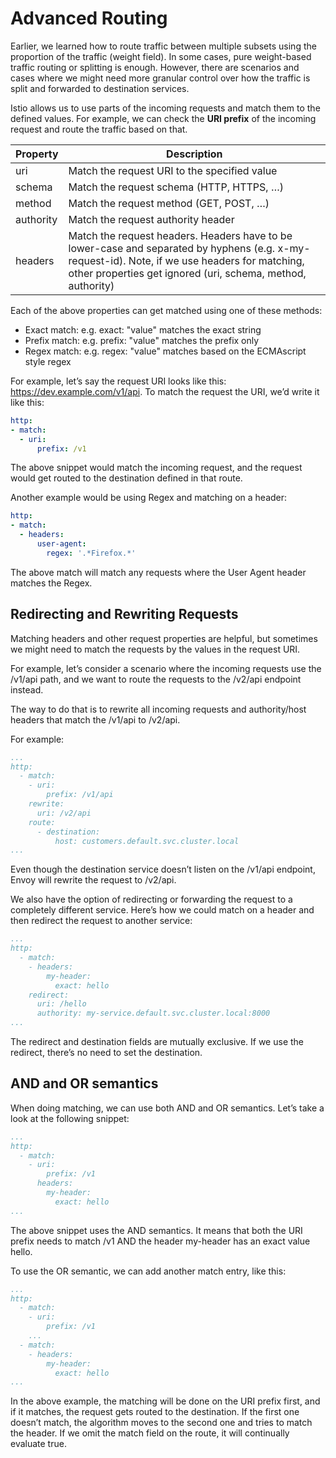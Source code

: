 # Advanced Routing
Earlier, we learned how to route traffic between multiple subsets using the proportion of the traffic (weight field). In some cases, pure weight-based traffic routing or splitting is enough. However, there are scenarios and cases where we might need more granular control over how the traffic is split and forwarded to destination services.

Istio allows us to use parts of the incoming requests and match them to the defined values. For example, we can check the **URI prefix** of the incoming request and route the traffic based on that.

| **Property**  | **Description**                                                                                                 |
|-----------|-------------------------------------------------------------------------------------------------------------|
| uri       | Match the request URI to the specified value                                                                |
| schema    | Match the request schema (HTTP, HTTPS, …)                                                                   |
| method    | Match the request method (GET, POST, …)                                                                     |
| authority | Match the request authority header                                                                          |
| headers   | Match the request headers. Headers have to be lower-case and separated by hyphens (e.g. x-my-request-id). Note, if we use headers for matching, other properties get ignored (uri, schema, method, authority) |

Each of the above properties can get matched using one of these methods:

* Exact match: e.g. exact: "value" matches the exact string
* Prefix match: e.g. prefix: "value" matches the prefix only
* Regex match: e.g. regex: "value" matches based on the ECMAscript style regex

For example, let’s say the request URI looks like this: https://dev.example.com/v1/api. To match the request the URI, we’d write it like this:

```yaml
http:
- match:
  - uri:
      prefix: /v1
```

The above snippet would match the incoming request, and the request would get routed to the destination defined in that route.

Another example would be using Regex and matching on a header:

```yaml
http:
- match:
  - headers:
      user-agent:
        regex: '.*Firefox.*'
```

The above match will match any requests where the User Agent header matches the Regex.

## Redirecting and Rewriting Requests
Matching headers and other request properties are helpful, but sometimes we might need to match the requests by the values in the request URI.

For example, let’s consider a scenario where the incoming requests use the /v1/api path, and we want to route the requests to the /v2/api endpoint instead.

The way to do that is to rewrite all incoming requests and authority/host headers that match the /v1/api to /v2/api.

For example:

```yaml
...
http:
  - match:
    - uri:
        prefix: /v1/api
    rewrite:
      uri: /v2/api
    route:
      - destination:
          host: customers.default.svc.cluster.local
...
```

Even though the destination service doesn’t listen on the /v1/api endpoint, Envoy will rewrite the request to /v2/api.

We also have the option of redirecting or forwarding the request to a completely different service. Here’s how we could match on a header and then redirect the request to another service:

```yaml
...
http:
  - match:
    - headers:
        my-header:
          exact: hello
    redirect:
      uri: /hello
      authority: my-service.default.svc.cluster.local:8000
...
```
The redirect and destination fields are mutually exclusive. If we use the redirect, there’s no need to set the destination.

## AND and OR semantics
When doing matching, we can use both AND and OR semantics. Let’s take a look at the following snippet:

```yaml
...
http:
  - match:
    - uri:
        prefix: /v1
      headers:
        my-header:
          exact: hello
...
```
The above snippet uses the AND semantics. It means that both the URI prefix needs to match /v1 AND the header my-header has an exact value hello.

To use the OR semantic, we can add another match entry, like this:

```yaml
...
http:
  - match:
    - uri:
        prefix: /v1
    ...
  - match:
    - headers:
        my-header:
          exact: hello
...
```

In the above example, the matching will be done on the URI prefix first, and if it matches, the request gets routed to the destination. If the first one doesn’t match, the algorithm moves to the second one and tries to match the header. If we omit the match field on the route, it will continually evaluate true.